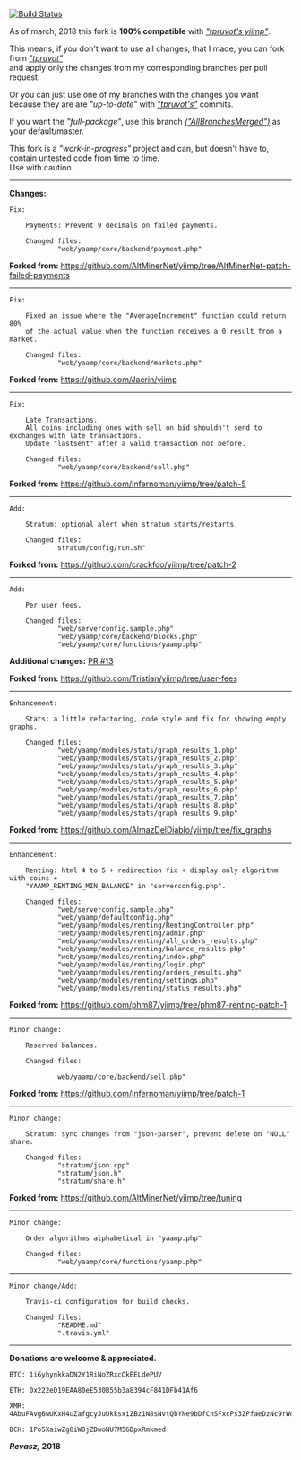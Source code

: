 [![Build Status](https://travis-ci.org/Revasz/yiimp.svg?branch=AllBranchesMerged)](https://travis-ci.org/Revasz/yiimp)

As of march, 2018 this fork is **100% compatible** with [*"tpruvot's yiimp"*](https://github.com/tpruvot/yiimp/tree/next).


This means, if you don't want to use all changes, that I made, you can fork from [*"tpruvot"*](https://github.com/tpruvot/yiimp/tree/next)<br/>
and apply only the changes from my corresponding branches per pull request.


Or you can just use one of my branches with the changes you want<br/>
because they are are *"up-to-date"* with [*"tpruvot's"*](https://github.com/tpruvot/yiimp/tree/next) commits.


If you want the *"full-package"*, use this branch [*("AllBranchesMerged")*](https://github.com/Revasz/yiimp/tree/AllBranchesMerged) as your default/master.


This fork is a *"work-in-progress"* project and can, but doesn't have to, contain untested code from time to time.<br/>
Use with caution.


_____


**Changes:**

	Fix:

		Payments: Prevent 9 decimals on failed payments.

		Changed files:
				"web/yaamp/core/backend/payment.php"


**Forked from:**
https://github.com/AltMinerNet/yiimp/tree/AltMinerNet-patch-failed-payments


_____


	Fix:

		Fixed an issue where the "AverageIncrement" function could return 80%
		of the actual value when the function receives a 0 result from a market.

		Changed files:
				"web/yaamp/core/backend/markets.php"


**Forked from:**
https://github.com/Jaerin/yiimp

_____


	Fix:

		Late Transactions.
		All coins including ones with sell on bid shouldn't send to exchanges with late transactions.
		Update "lastsent" after a valid transaction not before.

		Changed files:
				"web/yaamp/core/backend/sell.php"


**Forked from:**
https://github.com/Infernoman/yiimp/tree/patch-5


_____


	Add:

		Stratum: optional alert when stratum starts/restarts.

		Changed files:
				stratum/config/run.sh"


**Forked from:**
https://github.com/crackfoo/yiimp/tree/patch-2


_____
	
	
	Add:

		Per user fees.

		Changed files:  
				"web/serverconfig.sample.php"
				"web/yaamp/core/backend/blocks.php"
				"web/yaamp/core/functions/yaamp.php"


**Additional changes:** [PR #13](https://github.com/Revasz/yiimp/pull/13/commits/8fba1184f74af8db4f6b030830d000f47ae4c195)

**Forked from:**
https://github.com/Tristian/yiimp/tree/user-fees


_____
	
	
	Enhancement:

		Stats: a little refactoring, code style and fix for showing empty graphs.

		Changed files:
				"web/yaamp/modules/stats/graph_results_1.php"
				"web/yaamp/modules/stats/graph_results_2.php"
				"web/yaamp/modules/stats/graph_results_3.php"
				"web/yaamp/modules/stats/graph_results_4.php"
				"web/yaamp/modules/stats/graph_results_5.php"
				"web/yaamp/modules/stats/graph_results_6.php"
				"web/yaamp/modules/stats/graph_results_7.php"
				"web/yaamp/modules/stats/graph_results_8.php"
				"web/yaamp/modules/stats/graph_results_9.php"


**Forked from:**
https://github.com/AlmazDelDiablo/yiimp/tree/fix_graphs


_____
	
	
	Enhancement:

		Renting: html 4 to 5 + redirection fix + display only algorithm with coins +
		"YAAMP_RENTING_MIN_BALANCE" in "serverconfig.php".

		Changed files:
				"web/serverconfig.sample.php"
				"web/yaamp/defaultconfig.php"
				"web/yaamp/modules/renting/RentingController.php"
				"web/yaamp/modules/renting/admin.php"
				"web/yaamp/modules/renting/all_orders_results.php"
				"web/yaamp/modules/renting/balance_results.php"
				"web/yaamp/modules/renting/index.php"
				"web/yaamp/modules/renting/login.php"
				"web/yaamp/modules/renting/orders_results.php"
				"web/yaamp/modules/renting/settings.php"
				"web/yaamp/modules/renting/status_results.php"


**Forked from:**
https://github.com/phm87/yiimp/tree/phm87-renting-patch-1


_____
	
	
	Minor change:
		
		Reserved balances.

		Changed files:

				web/yaamp/core/backend/sell.php"


**Forked from:**
https://github.com/Infernoman/yiimp/tree/patch-1


_____
	
	
	Minor change:

		Stratum: sync changes from "json-parser", prevent delete on "NULL" share.

		Changed files:
				"stratum/json.cpp"
				"stratum/json.h"
				"stratum/share.h"


**Forked from:**
https://github.com/AltMinerNet/yiimp/tree/tuning


_____
	
	
	Minor change:

		Order algorithms alphabetical in "yaamp.php"

		Changed files:
				"web/yaamp/core/functions/yaamp.php"

_____


	Minor change/Add:

		Travis-ci configuration for build checks.

		Changed files:
				"README.md"
				".travis.yml"
				
_____


**Donations are welcome & appreciated.**


	BTC: 1i6yhynkkaDN2Y1RiNoZRxcQkEELdePUV

	ETH: 0x222eD19EAA80eE530B55b3a8394cF841DFb41Af6

	XMR: 4AbuFAvg6wUKxH4uZafgcyJuUkksxiZBz1N8sNvtQbYNe9bDfCnSFxcPs3ZPfaeDzNc9rWorxw4piBvEpuKvWL8dPSJxcPu

	BCH: 1Po5XaiwZg8iWDjZDwoNU7M56DpxRmkmed


***Revasz,* 2018**
